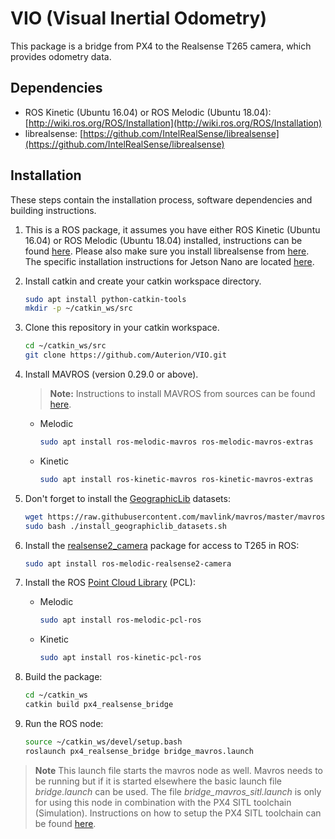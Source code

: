 # VIO (Visual Inertial Odometry)


This package is a bridge from PX4 to the Realsense T265 camera, which provides odometry data.

## Dependencies
* ROS Kinetic (Ubuntu 16.04) or ROS Melodic (Ubuntu 18.04): [http://wiki.ros.org/ROS/Installation](http://wiki.ros.org/ROS/Installation)
* librealsense: [https://github.com/IntelRealSense/librealsense](https://github.com/IntelRealSense/librealsense)


## Installation
These steps contain the installation process, software dependencies and building instructions.

1. This is a ROS package, it assumes you have either ROS Kinetic (Ubuntu 16.04) or ROS Melodic (Ubuntu 18.04) installed, instructions can be found [here](http://wiki.ros.org/ROS/Installation). Please also make sure you install librealsense from [here](https://github.com/IntelRealSense/librealsense). The specific installation instructions for Jetson Nano are located [here](https://github.com/IntelRealSense/librealsense/blob/master/doc/installation_jetson.md).

1. Install catkin and create your catkin workspace directory.

   ```bash
   sudo apt install python-catkin-tools
   mkdir -p ~/catkin_ws/src
   ```

1. Clone this repository in your catkin workspace.

   ```bash
   cd ~/catkin_ws/src
   git clone https://github.com/Auterion/VIO.git
   ```

1. Install MAVROS (version 0.29.0 or above).
   > **Note:** Instructions to install MAVROS from sources can be found [here](https://dev.px4.io/en/ros/mavros_installation.html).
   
   * Melodic
     ```bash
     sudo apt install ros-melodic-mavros ros-melodic-mavros-extras
     ```
   * Kinetic
     ```bash
     sudo apt install ros-kinetic-mavros ros-kinetic-mavros-extras
     ```

1. Don't forget to install the [GeographicLib](https://geographiclib.sourceforge.io/) datasets:
   ```bash
   wget https://raw.githubusercontent.com/mavlink/mavros/master/mavros/scripts/install_geographiclib_datasets.sh
   sudo bash ./install_geographiclib_datasets.sh   
   ```

1. Install the [realsense2_camera](https://github.com/IntelRealSense/realsense-ros#installation-instructions) package for access to T265 in ROS:
   ```bash
   sudo apt install ros-melodic-realsense2-camera
   ```

1. Install the ROS [Point Cloud Library](http://wiki.ros.org/pcl_ros) (PCL):

   * Melodic
     ```bash
     sudo apt install ros-melodic-pcl-ros
     ```
   * Kinetic
     ```bash
     sudo apt install ros-kinetic-pcl-ros
     ```

1. Build the package:

   ```bash
   cd ~/catkin_ws
   catkin build px4_realsense_bridge
   ```

1. Run the ROS node:

   ```bash
   source ~/catkin_ws/devel/setup.bash
   roslaunch px4_realsense_bridge bridge_mavros.launch
   ```

  > **Note** This launch file starts the mavros node as well. Mavros needs to be running but if it is started elsewhere the basic launch file *bridge.launch* can be used. The file *bridge_mavros_sitl.launch* is only for using this node in combination with the PX4 SITL toolchain (Simulation). Instructions on how to setup the PX4 SITL toolchain can be found [here](http://dev.px4.io/en/setup/dev_env_linux_ubuntu.html#common-dependencies). 
